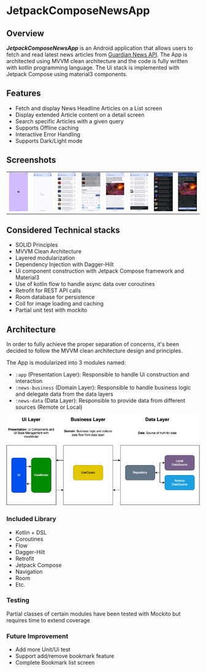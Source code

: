 # JetpackComposeNewsApp

## Overview

**_JetpackComposeNewsApp_** is an Android application that allows users to fetch and read latest news articles from [Guardian News API](https://open-platform.theguardian.com/access/). The App is architected using MVVM clean architecture and the code is fully written with kotlin programming language. The Ui stack is implemented with Jetpack Compose using material3 components.

## Features

- Fetch and display News Headline Articles on a List screen
- Display extended Article content on a detail screen 
- Search specific Articles with a given query
- Supports Offline caching
- Interactive Error Handling
- Supports Dark/Light mode

## Screenshots

<table>
  <tr>
    <td><img alt="SplashScreen" src="assets/screenshots/1-splash.png" width="150" /></td>
    <td><img alt="LoadingScreen" src="assets/screenshots/2-home-loader.png" width="150" /></td>
    <td><img alt="ArticleListScreen" src="assets/screenshots/3-result-list.png" width="150" /></td>
    <td><img alt="ArticleSearchPopup" src="assets/screenshots/4-search-popup.png" width="150" /></td>
    <td><img alt="ArticleDetailScreen" src="assets/screenshots/5-item-detail.png" width="150" /></td>
    <td><img alt="ErrorMessageSnackBar" src="assets/screenshots/6-error-snack-messsage.png" width="150" /></td>
    <td><img alt="ArticleListDarkScreen" src="assets/screenshots/7-list-dark-mode.png" width="150" /></td>
    <td><img alt="ArticleDetailDarkScreen" src="assets/screenshots/8-detail-dark-mode.png" width="150" /></td>
  </tr>
</table>

## Considered Technical stacks

- SOLID Principles
- MVVM Clean Architecture
- Layered modularization
- Dependency Injection with Dagger-Hilt
- Ui component construction with Jetpack Compose framework and Material3
- Use of kotlin flow to handle async data over coroutines
- Retrofit for REST API calls
- Room database for persistence
- Coil for image loading and caching
- Partial unit test with mockito

## Architecture

In order to fully achieve the proper separation of concerns, it's been decided to follow the MVVM clean architecture design and principles.

The App is modularized into 3 modules named:
- `:app` (Presentation Layer): Responsible to handle Ui construction and interaction
- `:news-business` (Domain Layer): Responsible to handle business logic and delegate data from the data layers
- `:news-data` (Data Layer): Responsible to provide data from different sources (Remote or Local)

![Architecture Design](assets/images/mvvm-clean-architecture-diagram.jpg)

### Included Library

- Kotlin + DSL
- Coroutines
- Flow
- Dagger-Hilt
- Retrofit
- Jetpack Compose
- Navigation
- Room
- Etc.

### Testing

Partial classes of certain modules have been tested with Mockito but requires time to extend coverage

### Future Improvement

- Add more Unit/Ui test
- Support add/remove bookmark feature
- Complete Bookmark list screen
